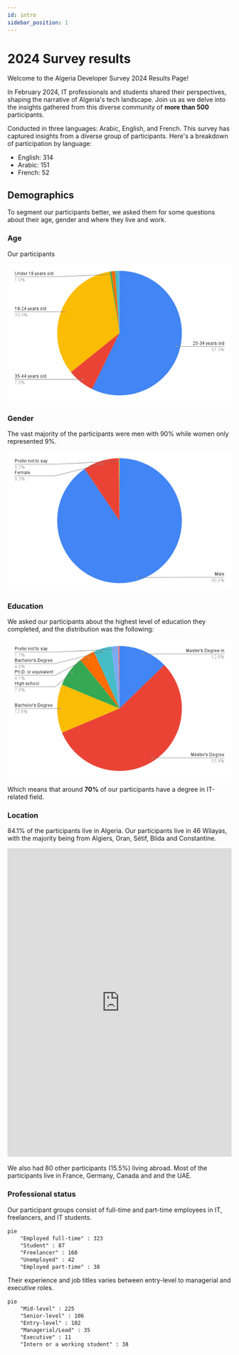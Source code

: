 ```yaml
---
id: intro
sidebar_position: 1
---
```


# 2024 Survey results

Welcome to the Algeria Developer Survey 2024 Results Page!

In February 2024, IT professionals and students shared their perspectives, shaping the narrative of Algeria's tech landscape. Join us as we delve into the insights gathered from this diverse community of **more than 500** participants.

Conducted in three languages: Arabic, English, and French. This survey has captured insights from a diverse group of participants. Here's a breakdown of participation by language:

- English: 314
- Arabic: 151
- French: 52

## Demographics

To segment our participants better, we asked them for some questions about their age, gender and where they live and work.

### Age

Our participants 

![what's your age](/img/stats/age.png)

### Gender

The vast majority of the participants were men with 90% while women only represented 9%.

![gender](/img/stats/gender.png)


### Education

We asked our participants about the highest level of education they completed, and the distribution was the following:

![education level](/img/stats/education.png)


Which means that around **70%** of our participants have a degree in IT-related field.

### Location

84.1% of the participants live in Algeria. Our participants live in 46 Wilayas, with the majority being from Algiers, Oran, Sétif, Blida and Constantine.

<iframe title="Participants by Wilaya" aria-label="Map" id="datawrapper-chart-yWQh1" src="https://datawrapper.dwcdn.net/yWQh1/1/" scrolling="no" frameborder="0" width="100%" height="693" data-external="1"></iframe>

We also had 80 other participants (15.5%) living abroad. Most of the participants live in France, Germany, Canada and and the UAE.

### Professional status

Our participant groups consist of full-time and part-time employees in IT, freelancers, and IT students.

```mermaid
pie
    "Employed full-time" : 323
    "Student" : 87
    "Freelancer" : 160
    "Unemployed" : 42
    "Employed part-time" : 38
```

Their experience and job titles varies between entry-level to managerial and executive roles.

```mermaid
pie
    "Mid-level" : 225
    "Senior-level" : 106
    "Entry-level" : 102
    "Managerial/Lead" : 35
    "Executive" : 11
    "Intern or a working student" : 38
```
